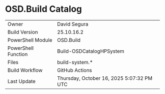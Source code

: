 ﻿# OSD.Build Catalog

| | |
|-|-|
| Owner | David Segura |
| Build Version | 25.10.16.2 |
| PowerShell Module | OSD.Build |
| PowerShell Function | Build-OSDCatalogHPSystem |
| Files | build-system.* |
| Build Workflow | GitHub Actions |
| Last Update | Thursday, October 16, 2025 5:07:32 PM UTC |
